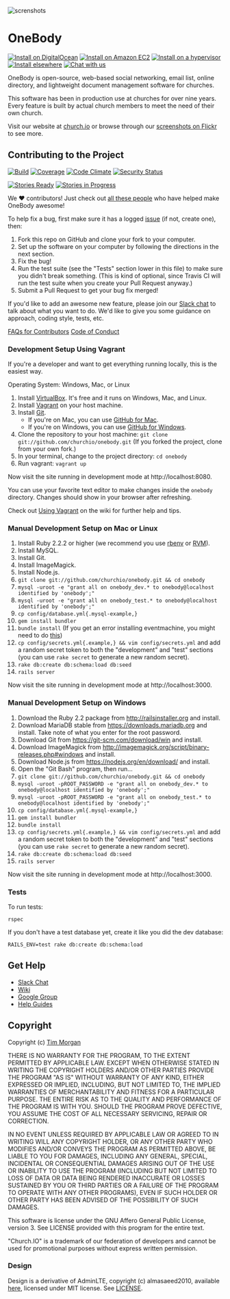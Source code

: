 ![screnshots](https://farm8.staticflickr.com/7508/15498980049_3527e0817e_b.jpg)

# OneBody

[![Install on DigitalOcean](https://img.shields.io/badge/install-digital_ocean-479de4.svg)](http://installer.71m.us/install?url=https://github.com/churchio/onebody)
[![Install on Amazon EC2](https://img.shields.io/badge/install-amazon_ec2-f78527.svg)](https://github.com/churchio/onebody/wiki/Amazon-AMI)
[![Install on a hypervisor](https://img.shields.io/badge/install-vm-002f6b.svg)](https://github.com/churchio/onebody/wiki/Virtual-Appliance)
[![Install elsewhere](https://img.shields.io/badge/install-other-999999.svg)](https://github.com/churchio/onebody/wiki/Installation)
[![Chat with us](https://img.shields.io/badge/chat-slack-e01563.svg)](https://slackin-churchio.herokuapp.com/)

OneBody is open-source, web-based social networking, email list, online directory, and lightweight document management software for churches.

This software has been in production use at churches for over nine years. Every feature is built by actual church members to meet the need of their own church.

Visit our website at [church.io](http://church.io) or browse through our [screenshots on Flickr](https://www.flickr.com/photos/timothymorgan/sets/72157644451251789) to see more.

## Contributing to the Project

[![Build](http://img.shields.io/travis/churchio/onebody.svg)](https://travis-ci.org/churchio/onebody)
[![Coverage](https://coveralls.io/repos/churchio/onebody/badge.svg)](https://coveralls.io/r/churchio/onebody)
[![Code Climate](https://codeclimate.com/github/churchio/onebody/badges/gpa.svg)](https://codeclimate.com/github/churchio/onebody)
[![Security Status](https://hakiri.io/github/churchio/onebody/master.svg)](https://hakiri.io/github/churchio/onebody/master)

[![Stories Ready](https://badge.waffle.io/churchio/onebody.svg?label=ready&title=stories+ready)](http://waffle.io/churchio/onebody)
[![Stories in Progress](https://badge.waffle.io/churchio/onebody.svg?label=in+progress&title=stories+in+progress)](http://waffle.io/churchio/onebody)

We ❤️ contributors! Just check out [all these people](https://github.com/orgs/churchio/people) who have helped make OneBody awesome!

To help fix a bug, first make sure it has a logged [issue](https://github.com/churchio/onebody/issues) (if not, create one), then:

1. Fork this repo on GitHub and clone your fork to your computer.
2. Set up the software on your computer by following the directions in the next section.
3. Fix the bug!
4. Run the test suite (see the "Tests" section lower in this file) to make sure you didn't break something. (This is kind of optional, since Travis CI will run the test suite when you create your Pull Request anyway.)
4. Submit a Pull Request to get your bug fix merged!

If you'd like to add an awesome new feature, please join our [Slack chat](https://slackin-churchio.herokuapp.com/) to talk about what you want to do. We'd like to give you some guidance on approach, coding style, tests, etc.

[FAQs for Contributors](https://github.com/churchio/onebody/wiki/FAQs-for-Contributors)
[Code of Conduct](https://github.com/churchio/onebody/blob/master/CONDUCT.md)

### Development Setup Using Vagrant

If you're a developer and want to get everything running locally, this is the easiest way.

Operating System: Windows, Mac, or Linux

1. Install [VirtualBox](https://www.virtualbox.org/wiki/Downloads). It's free and it runs on Windows, Mac, and Linux.
2. Install [Vagrant](http://www.vagrantup.com/downloads) on your host machine.
3. Install [Git](http://git-scm.com/downloads).
   * If you're on Mac, you can use [GitHub for Mac](https://mac.github.com/).
   * If you're on Windows, you can use [GitHub for Windows](https://windows.github.com/).
4. Clone the repository to your host machine: `git clone git://github.com/churchio/onebody.git` (If you forked the project, clone from your own fork.)
5. In your terminal, change to the project directory: `cd onebody`
6. Run vagrant: `vagrant up`

Now visit the site running in development mode at http://localhost:8080.

You can use your favorite text editor to make changes inside the `onebody` directory. Changes should show in your browser after refreshing.

Check out [Using Vagrant](https://github.com/churchio/onebody/wiki/Using-Vagrant) on the wiki for further help and tips.

### Manual Development Setup on Mac or Linux

1. Install Ruby 2.2.2 or higher (we recommend you use [rbenv](https://github.com/sstephenson/rbenv) or [RVM](https://rvm.io/)).
1. Install MySQL.
1. Install Git.
1. Install ImageMagick.
1. Install Node.js.
1. `git clone git://github.com/churchio/onebody.git && cd onebody`
1. `mysql -uroot -e "grant all on onebody_dev.* to onebody@localhost identified by 'onebody';"`
1. `mysql -uroot -e "grant all on onebody_test.* to onebody@localhost identified by 'onebody';"`
1. `cp config/database.yml{.mysql-example,}`
1. `gem install bundler`
1. `bundle install` (If you get an error installing eventmachine, you might need to do [this](http://stackoverflow.com/a/31516586/197498))
1. `cp config/secrets.yml{.example,} && vim config/secrets.yml` and add a random secret token to both the "development" and "test" sections (you can use `rake secret` to generate a new random secret).
1. `rake db:create db:schema:load db:seed`
1. `rails server`

Now visit the site running in development mode at http://localhost:3000.

### Manual Development Setup on Windows

1. Download the Ruby 2.2 package from http://railsinstaller.org and install.
1. Download MariaDB stable from https://downloads.mariadb.org and install. Take note of what you enter for the root password.
1. Download Git from https://git-scm.com/download/win and install.
1. Download ImageMagick from http://imagemagick.org/script/binary-releases.php#windows and install.
1. Download Node.js from https://nodejs.org/en/download/ and install.
1. Open the "Git Bash" program, then run...
1. `git clone git://github.com/churchio/onebody.git && cd onebody`
1. `mysql -uroot -pROOT_PASSWORD -e "grant all on onebody_dev.* to onebody@localhost identified by 'onebody';"`
1. `mysql -uroot -pROOT_PASSWORD -e "grant all on onebody_test.* to onebody@localhost identified by 'onebody';"`
1. `cp config/database.yml{.mysql-example,}`
1. `gem install bundler`
1. `bundle install`
1. `cp config/secrets.yml{.example,} && vim config/secrets.yml` and add a random secret token to both the "development" and "test" sections (you can use `rake secret` to generate a new random secret).
1. `rake db:create db:schema:load db:seed`
1. `rails server`

Now visit the site running in development mode at http://localhost:3000.

### Tests

To run tests:

```
rspec
```

If you don't have a test database yet, create it like you did the dev database:

```
RAILS_ENV=test rake db:create db:schema:load
```

## Get Help

* [Slack Chat](https://slackin-churchio.herokuapp.com/)
* [Wiki](http://wiki.github.com/churchio/onebody)
* [Google Group](http://groups.google.com/group/churchio)
* [Help Guides](http://church.io/onebody/help)

## Copyright

Copyright (c) [Tim Morgan](http://timmorgan.org)

THERE IS NO WARRANTY FOR THE PROGRAM, TO THE EXTENT PERMITTED BY APPLICABLE LAW. EXCEPT WHEN OTHERWISE STATED IN WRITING THE COPYRIGHT HOLDERS AND/OR OTHER PARTIES PROVIDE THE PROGRAM "AS IS" WITHOUT WARRANTY OF ANY KIND, EITHER EXPRESSED OR IMPLIED, INCLUDING, BUT NOT LIMITED TO, THE IMPLIED WARRANTIES OF MERCHANTABILITY AND FITNESS FOR A PARTICULAR PURPOSE. THE ENTIRE RISK AS TO THE QUALITY AND PERFORMANCE OF THE PROGRAM IS WITH YOU. SHOULD THE PROGRAM PROVE DEFECTIVE, YOU ASSUME THE COST OF ALL NECESSARY SERVICING, REPAIR OR CORRECTION.

IN NO EVENT UNLESS REQUIRED BY APPLICABLE LAW OR AGREED TO IN WRITING WILL ANY COPYRIGHT HOLDER, OR ANY OTHER PARTY WHO MODIFIES AND/OR CONVEYS THE PROGRAM AS PERMITTED ABOVE, BE LIABLE TO YOU FOR DAMAGES, INCLUDING ANY GENERAL, SPECIAL, INCIDENTAL OR CONSEQUENTIAL DAMAGES ARISING OUT OF THE USE OR INABILITY TO USE THE PROGRAM (INCLUDING BUT NOT LIMITED TO LOSS OF DATA OR DATA BEING RENDERED INACCURATE OR LOSSES SUSTAINED BY YOU OR THIRD PARTIES OR A FAILURE OF THE PROGRAM TO OPERATE WITH ANY OTHER PROGRAMS), EVEN IF SUCH HOLDER OR OTHER PARTY HAS BEEN ADVISED OF THE POSSIBILITY OF SUCH DAMAGES.

This software is license under the GNU Affero General Public License, version 3. See LICENSE provided with this program for the entire text.

"Church.IO" is a trademark of our federation of developers and cannot be used for promotional purposes without express written permission.

### Design

Design is a derivative of AdminLTE, copyright (c) almasaeed2010, available [here](https://github.com/almasaeed2010/AdminLTE), licensed under MIT license. See [LICENSE](https://github.com/almasaeed2010/AdminLTE/blob/master/LICENSE).

